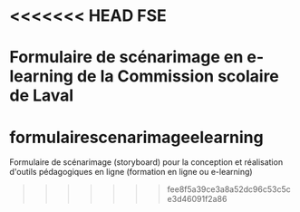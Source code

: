 <<<<<<< HEAD
FSE
===

Formulaire de scénarimage en e-learning de la Commission scolaire de Laval
=======
# formulairescenarimageelearning
Formulaire de scénarimage (storyboard) pour la conception et réalisation d'outils pédagogiques en ligne (formation en ligne ou e-learning)
>>>>>>> fee8f5a39ce3a8a52dc96c53c5ce3d46091f2a86
